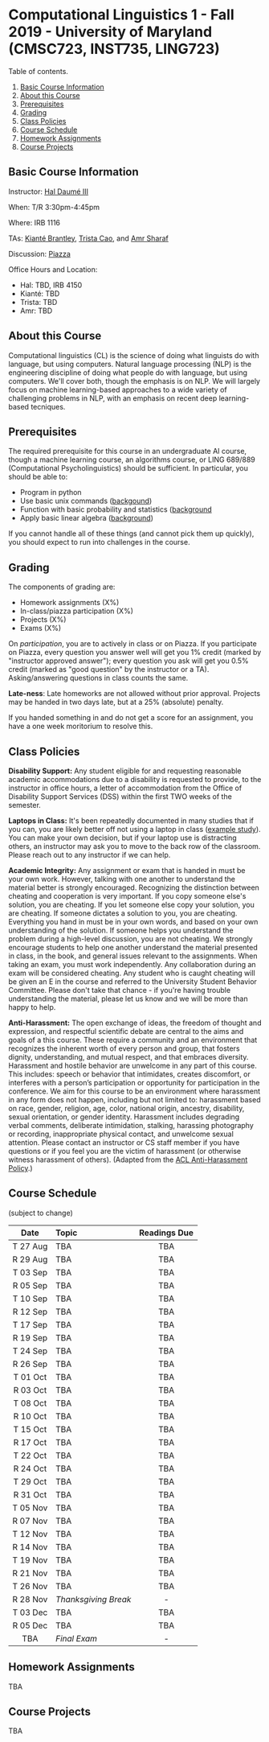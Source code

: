 # Computational Linguistics 1 - Fall 2019 - University of Maryland (CMSC723, INST735, LING723)

Table of contents.
1. [Basic Course Information](#basic-course-information)
1. [About this Course](#about-this-course)
1. [Prerequisites](#prerequisites)
1. [Grading](#grading)
1. [Class Policies](#class-policies)
1. [Course Schedule](#course-schedule)
1. [Homework Assignments](#homework-assignments)
1. [Course Projects](#course-projects)



## Basic Course Information

Instructor: [Hal Daumé III](http://hal3.name)

When: T/R 3:30pm-4:45pm

Where: IRB 1116

TAs: [Kianté Brantley](), [Trista Cao](), and [Amr Sharaf](http://www.cs.umd.edu/~amr/)

Discussion: [Piazza]()



Office Hours and Location:
- Hal: TBD, IRB 4150
- Kianté: TBD
- Trista: TBD
- Amr: TBD




## About this Course

Computational linguistics (CL) is the science of doing what linguists
do with language, but using computers. Natural language processing
(NLP) is the engineering discipline of doing what people do with
language, but using computers. We'll cover both, though the emphasis
is on NLP. We will largely focus on machine learning-based approaches
to a wide variety of challenging problems in NLP, with an emphasis on
recent deep learning-based tecniques.



## Prerequisites

The required prerequisite for this course in an undergraduate AI
course, though a machine learning course, an algorithms course, or
LING 689/889 (Computational Psycholinguistics) should be
sufficient. In particular, you should be able to:

- Program in python
- Use basic unix commands ([backgound](http://www.stanford.edu/class/cs124/kwc-unix-for-poets.pdf))
- Function with basic probability and statistics ([background](https://stanford.edu/~shervine/teaching/cs-229/refresher-probabilities-statistics)
- Apply basic linear algebra ([background](http://users.umiacs.umd.edu/~hal/courses/2013S_ML/math4ml.pdf))

If you cannot handle all of these things (and cannot pick them up quickly), you should expect to run into challenges in the course.




## Grading

The components of grading are:

- Homework assignments (X%)
- In-class/piazza participation (X%)
- Projects (X%)
- Exams (X%)

On *participation*, you are to actively in class or on Piazza. If you participate on Piazza, every question you answer well will get you 1% credit (marked by "instructor approved answer"); every question you ask will get you 0.5% credit (marked as "good question" by the instructor or a TA). Asking/answering questions in class counts the same.

**Late-ness**: Late homeworks are not allowed without prior approval. Projects may be handed in two days late, but at a 25% (absolute) penalty.

If you handed something in and do not get a score for an assignment,
you have a one week moritorium to resolve this.



## Class Policies

**Disability Support:** Any student eligible for and requesting
reasonable academic accommodations due to a disability is requested to
provide, to the instructor in office hours, a letter of accommodation
from the Office of Disability Support Services (DSS) within the first
TWO weeks of the semester.

**Laptops in Class:** It's been repeatedly documented in many studies
that if you can, you are likely better off not using a laptop in
class ([example study](https://www.nytimes.com/2017/11/22/business/laptops-not-during-lecture-or-meeting.html)).
You can make your own decision, but if your laptop use is distracting
others, an instructor may ask you to move to the back row of the
classroom. Please reach out to any instructor if we can help.

**Academic Integrity:** Any assignment or exam that is handed in must
be your own work. However, talking with one another to understand the
material better is strongly encouraged. Recognizing the distinction
between cheating and cooperation is very important. If you copy
someone else's solution, you are cheating. If you let someone else
copy your solution, you are cheating. If someone dictates a solution
to you, you are cheating. Everything you hand in must be in your own
words, and based on your own understanding of the solution. If someone
helps you understand the problem during a high-level discussion, you
are not cheating. We strongly encourage students to help one another
understand the material presented in class, in the book, and general
issues relevant to the assignments. When taking an exam, you must work
independently. Any collaboration during an exam will be considered
cheating. Any student who is caught cheating will be given an E in the
course and referred to the University Student Behavior
Committee. Please don't take that chance - if you're having trouble
understanding the material, please let us know and we will be more
than happy to help.

**Anti-Harassment:** The open exchange of ideas, the freedom of
thought and expression, and respectful scientific debate are central
to the aims and goals of a this course. These require a community and
an environment that recognizes the inherent worth of every person and
group, that fosters dignity, understanding, and mutual respect, and
that embraces diversity. Harassment and hostile behavior are unwelcome
in any part of this course. This includes: speech or behavior that
intimidates, creates discomfort, or interferes with a person’s
participation or opportunity for participation in the conference. We
aim for this course to be an environment where harassment in any form
does not happen, including but not limited to: harassment based on
race, gender, religion, age, color, national origin, ancestry,
disability, sexual orientation, or gender identity. Harassment
includes degrading verbal comments, deliberate intimidation, stalking,
harassing photography or recording, inappropriate physical contact,
and unwelcome sexual attention. Please contact an instructor or CS
staff member if you have questions or if you feel you are the victim
of harassment (or otherwise witness harassment of others). (Adapted
from the [ACL Anti-Harassment Policy](https://www.aclweb.org/adminwiki/index.php?title=Anti-Harassment_Policy).)



## Course Schedule

(subject to change)

| Date     | Topic | Readings Due |
| :---:    | :---  | :---: |
| T 27 Aug | TBA | TBA |
| R 29 Aug | TBA | TBA |
| T 03 Sep | TBA | TBA |
| R 05 Sep | TBA | TBA |
| T 10 Sep | TBA | TBA |
| R 12 Sep | TBA | TBA |
| T 17 Sep | TBA | TBA |
| R 19 Sep | TBA | TBA |
| T 24 Sep | TBA | TBA |
| R 26 Sep | TBA | TBA |
| T 01 Oct | TBA | TBA |
| R 03 Oct | TBA | TBA |
| T 08 Oct | TBA | TBA |
| R 10 Oct | TBA | TBA |
| T 15 Oct | TBA | TBA |
| R 17 Oct | TBA | TBA |
| T 22 Oct | TBA | TBA |
| R 24 Oct | TBA | TBA |
| T 29 Oct | TBA | TBA |
| R 31 Oct | TBA | TBA |
| T 05 Nov | TBA | TBA |
| R 07 Nov | TBA | TBA |
| T 12 Nov | TBA | TBA |
| R 14 Nov | TBA | TBA |
| T 19 Nov | TBA | TBA |
| R 21 Nov | TBA | TBA |
| T 26 Nov | TBA | TBA |
| R 28 Nov | *Thanksgiving Break* | - |
| T 03 Dec | TBA | TBA |
| R 05 Dec | TBA | TBA |
| TBA | *Final Exam* | - |




## Homework Assignments

TBA




## Course Projects

TBA



